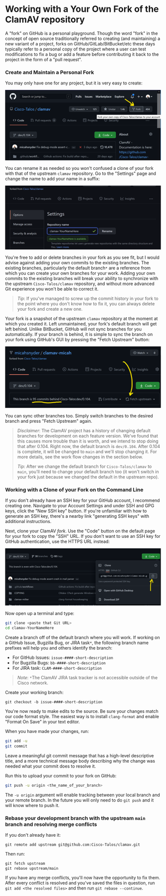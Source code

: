 # Working with a Your Own Fork of the ClamAV repository

A "fork" on GitHub is a personal playground. Though the word "fork" in the concept of open source traditionally referred to creating (and maintaining) a new variant of a project, forks on GitHub/GitLab/BitBucket/etc these days typically refer to a personal copy of the project where a user can test modifications to fix a bug or add a feature before contributing it back to the project in the form of a "pull request".

### Create and Maintain a Personal Fork

You may only have one for any project, but it is very easy to create:

![Create a Fork](../../images/create-a-fork.png)

You can rename it as needed so you won't confused a clone of your fork with that of the upstream `clamav` repository. Go to the "Settings" page and change the name to add your name in a suffix:

![Change Fork Name](../../images/change-fork-name.png)

You're free to add or delete branches in your fork as you see fit, but I would advise against adding your own commits to the existing branches. The existing branches, particularly the default branch`*` are a reference from which you can create your own branches for your work. Adding your own commits to the existing branches will break your ability to synchronize with the upstream `Cisco-Talos/clamav` repository, and without more advanced Git experience you won't be able to correct it.

> _Tip_: If you've managed to screw up the commit history in your fork to the point where you don't know how to fix it, you can always delete your fork and create a new one.

Your fork is a snapshot of the upstream `clamav` repository at the moment at which you created it. Left unmaintained, your fork's default branch will get left behind. Unlike BitBucket, GitHub will not sync branches for you automatically. If your branch is behind, it is simple to sync the branch on your fork using GitHub's GUI by pressing the "Fetch Upstream" button:

![Sync and Merge](../../images/fork-is-behind.png)

You can sync other branches too. Simply switch branches to the desired branch and press "Fetch Upstream" again.

> _Disclaimer_: The ClamAV project has a history of changing default branches for development on each feature version. We've found that this causes more trouble than it is worth, and we intend to stop doing that after 0.104. Right now, the default branch is `dev/0.104`. After 0.104 is complete, it will be changed to `main` and we'll stop changing it. For more details, see the work flow changes in the section below.
>
> _Tip_: After we change the default branch for `Cisco-Talos/clamav` to `main`, you'll need to change your default branch too (it won't switch in your fork just because we changed the default in the upstream repo).

### Working with a Clone of your Fork on the Command Line

If you don't already have an SSH key for your GitHub account, I recommend creating one. Navigate to your Account Settings and under SSH and GPG keys, click the "New SSH key" button. If you're unfamiliar with how to generate an SSH key, there's a nearby link "generating SSH keys" with additional instructions.

Next, clone your ClamAV *fork*. Use the "Code" button on the default page for your fork to copy the "SSH" URL. If you don't want to use an SSH key for GitHub authentication, use the HTTPS URL instead:

![Clone your Fork](../../images/clone-your-fork.png)

Now open up a terminal and type:

```bash
git clone <paste that Git URL>
cd clamav-YourNameHere
```

Create a branch off of the default branch where you will work. If working on a GitHub Issue, Bugzilla Bug, or JIRA task`*`, the following branch name prefixes will help you and others identify the branch:
- For GitHub Issues: `issue-####-short-description`
- For Bugzilla Bugs: `bb-####-short-description`
- For JIRA task: `CLAM-####-short-description`

> _Note_: `*`The ClamAV JIRA task tracker is not accessible outside of the Cisco network.

Create your working branch:
```
git checkout -b issue-####-short-description
```

You're now ready to make edits to the source. Be sure your changes match our code format style. The easiest way is to install `clang-format` and enable "Format On Save" in your text editor.

When you have made your changes, run:
```bash
git add -u
git commit
```

Leave a meaningful git commit message that has a high-level descriptive title, and a more technical message body describing why the change was needed what your commit does to resolve it.

Run this to upload your commit to your fork on GitHub:
```bash
git push -u origin <the_name_of_your_branch>
```

The `-u origin` argument will enable tracking between your local branch and your remote branch. In the future you will only need to do `git push` and it will know where to push it.

### Rebase your development branch with the upstream `main` branch and resolving merge conflicts

If you don't already have it:
```
git remote add upstream git@github.com:Cisco-Talos/clamav.git
```

Then run:
```
git fetch upstream
git rebase upstream/main
```

If you have any merge conflicts, you'll now have the opportunity to fix them. After every conflict is resolved and you've saved the files in question, run `git add <the resolved files>` and then run `git rebase --continue`.

